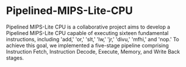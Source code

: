 # Pipelined-MIPS-Lite-CPU

Pipelined MIPS-Lite CPU is a collaborative project aims to develop a Pipelined MIPS-Lite CPU capable of executing sixteen fundamental instructions, including 'add,' 'or,' 'slt,' 'lw,' 'jr,' 'divu,' 'mfhi,' and 'nop.' To achieve this goal, we implemented a five-stage pipeline comprising Instruction Fetch, Instruction Decode, Execute, Memory, and Write Back stages. 
